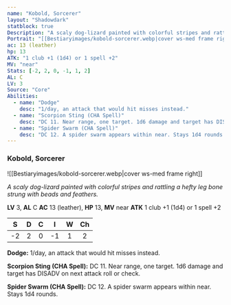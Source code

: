 ```yaml
---
name: "Kobold, Sorcerer"
layout: "Shadowdark"
statblock: true
Description: "A scaly dog-lizard painted with colorful stripes and rattling a hefty leg bone strung with beads and feathers."
Portrait: "[[Bestiaryimages/kobold-sorcerer.webp|cover ws-med frame right]]"
ac: 13 (leather)
hp: 13
ATK: "1 club +1 (1d4) or 1 spell +2"
MV: "near"
Stats: [-2, 2, 0, -1, 1, 2]
AL: C
LV: 3
Source: "Core"
Abilities:
  - name: "Dodge"
    desc: "1/day, an attack that would hit misses instead."
  - name: "Scorpion Sting (CHA Spell)"
    desc: "DC 11. Near range, one target. 1d6 damage and target has DISADV on next attack roll or check."
  - name: "Spider Swarm (CHA Spell)"
    desc: "DC 12. A spider swarm appears within near. Stays 1d4 rounds."
---
```


### Kobold, Sorcerer

![[Bestiaryimages/kobold-sorcerer.webp|cover ws-med frame right]]

_A scaly dog-lizard painted with colorful stripes and rattling a hefty leg bone strung with beads and feathers._

**LV** 3, **AL** C
**AC** 13 (leather), **HP** 13, **MV** near
**ATK** 1 club +1 (1d4) or 1 spell +2

|  S  |  D  |  C  |  I  |  W  |  Ch  |
|:---:|:---:|:---:|:---:|:---:|:----:|
| -2 | 2 | 0 | -1 | 1 | 2 |

**Dodge:** 1/day, an attack that would hit misses instead.

**Scorpion Sting (CHA Spell):** DC 11. Near range, one target. 1d6 damage and target has DISADV on next attack roll or check.

**Spider Swarm (CHA Spell):** DC 12. A spider swarm appears within near. Stays 1d4 rounds.

